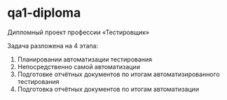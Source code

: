 # qa1-diploma
Дипломный проект профессии «Тестировщик»

Задача разложена на 4 этапа:

1. Планировании автоматизации тестирования
1. Непосредственно самой автоматизации
1. Подготовке отчётных документов по итогам автоматизированного тестирования
1. Подготовка отчётных документов по итогам автоматизации
